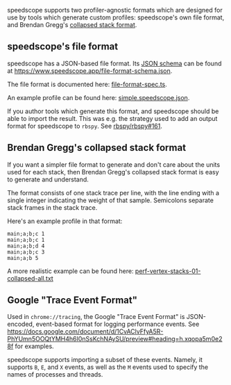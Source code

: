 speedscope supports two profiler-agnostic formats which are designed for use by tools which generate custom profiles: speedscope's own file format, and Brendan Gregg's [collapsed stack format](https://github.com/BrendanGregg/flamegraph#2-fold-stacks).

## speedscope's file format

speedscope has a JSON-based file format. Its [JSON schema](http://json-schema.org/) can be found at https://www.speedscope.app/file-format-schema.json. 

The file format is documented here: [file-format-spec.ts](https://github.com/jlfwong/speedscope/blob/master/src/lib/file-format-spec.ts).

An example profile can be found here: [simple.speedscope.json](https://github.com/jlfwong/speedscope/blob/100578c536a3afab39fb6803d28913d12eac29c5/sample/profiles/speedscope/0.0.1/simple.speedscope.json).

If you author tools which generate this format, and speedscope should be able to import the result. This was e.g. the strategy used to add an output format for speedscope to `rbspy`. See [rbspy/rbspy#161](https://github.com/rbspy/rbspy/pull/161).

## Brendan Gregg's collapsed stack format
If you want a simpler file format to generate and don't care about the units used for each stack, then Brendan Gregg's collapsed stack format is easy to generate and understand.

The format consists of one stack trace per line, with the line ending with a single integer indicating the weight of that sample. Semicolons separate stack frames in the stack trace.

Here's an example profile in that format:

```
main;a;b;c 1
main;a;b;c 1
main;a;b;d 4
main;a;b;c 3
main;a;b 5
```

A more realistic example can be found here: [perf-vertex-stacks-01-collapsed-all.txt](https://github.com/jlfwong/speedscope/blob/100578c536a3afab39fb6803d28913d12eac29c5/sample/profiles/stackcollapse/perf-vertx-stacks-01-collapsed-all.txt)

## Google "Trace Event Format"

Used in `chrome://tracing`, the Google "Trace Event Format" is JSON-encoded, event-based format for logging performance events. See https://docs.google.com/document/d/1CvAClvFfyA5R-PhYUmn5OOQtYMH4h6I0nSsKchNAySU/preview#heading=h.xqopa5m0e28f for examples.

speedscope supports importing a subset of these events. Namely, it supports `B`, `E`, and `X` events, as well as the `M` events used to specify the names of processes and threads.